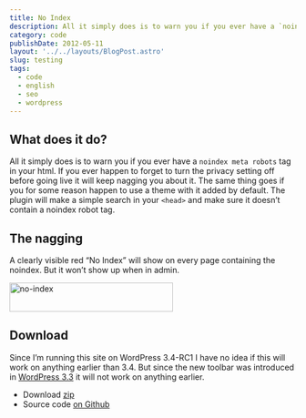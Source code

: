 ```yaml
---
title: No Index
description: All it simply does is to warn you if you ever have a `noindex meta robots` tag in your html.
category: code
publishDate: 2012-05-11
layout: '../../layouts/BlogPost.astro'
slug: testing
tags:
  - code
  - english
  - seo
  - wordpress
---
```



## What does it do?

All it simply does is to warn you if you ever have a `noindex meta robots` tag in your html. If you ever happen to forget to turn the privacy setting off before going live it will keep nagging you about it. The same thing goes if you for some reason happen to use a theme with it added by default.
The plugin will make a simple search in your `<head>` and make sure it doesn’t contain a noindex robot tag.

## The nagging

A clearly visible red “No Index” will show on every page containing the noindex. But it won’t show up when in admin.

[
<img class="alignnone size-full wp-image-157" src="/assets/2012/05/no-index.png" alt="no-index" width="287" height="51" />
][1]

## Download

Since I’m running this site on WordPress 3.4-RC1 I have no idea if this will work on anything earlier than 3.4. But since the new toolbar was introduced in [WordPress 3.3][2] it will not work on anything earlier.

- Download [zip][3]
- Source code [on Github][4]

[1]: https://stenehall.se/wp-content/uploads/2012/05/no-index.png
[2]: http://codex.wordpress.org/Version_3.3
[3]: https://github.com/stenehall/wordpress-plugin-no-index/zipball/master
[4]: https://github.com/stenehall/wordpress-plugin-no-index
